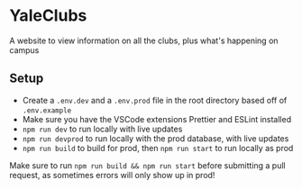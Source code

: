 # YaleClubs

A website to view information on all the clubs, plus what's happening on campus

## Setup

- Create a `.env.dev` and a `.env.prod` file in the root directory based off of `.env.example`
- Make sure you have the VSCode extensions Prettier and ESLint installed
- `npm run dev` to run locally with live updates
- `npm run devprod` to run locally with the prod database, with live updates
- `npm run build` to build for prod, then `npm run start` to run locally as prod

Make sure to run `npm run build && npm run start` before submitting a pull request, as sometimes errors will only show up in prod!